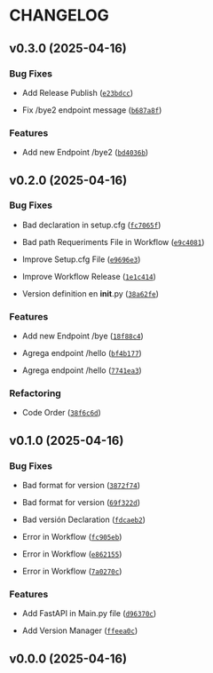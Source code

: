 # CHANGELOG


## v0.3.0 (2025-04-16)

### Bug Fixes

- Add Release Publish
  ([`e23bdcc`](https://github.com/cj-murillo/test-sv/commit/e23bdcca9a926cde98bd9b554f3091cd2cb0fb31))

- Fix /bye2 endpoint message
  ([`b687a8f`](https://github.com/cj-murillo/test-sv/commit/b687a8f02c6db16fc1eb5123bb5083530f08940e))

### Features

- Add new Endpoint /bye2
  ([`bd4036b`](https://github.com/cj-murillo/test-sv/commit/bd4036b8364af3ce93f811b88ca9940ffca5860d))


## v0.2.0 (2025-04-16)

### Bug Fixes

- Bad declaration in setup.cfg
  ([`fc7065f`](https://github.com/cj-murillo/test-sv/commit/fc7065f6f4ccbc8be6d716f610a1f5780203d03c))

- Bad path Requeriments File in Workflow
  ([`e9c4081`](https://github.com/cj-murillo/test-sv/commit/e9c40811040f692e94ef7daff23a34b27a0b5741))

- Improve Setup.cfg File
  ([`e9696e3`](https://github.com/cj-murillo/test-sv/commit/e9696e37172fe74885fd8946f1e77f19f3e1c56a))

- Improve Workflow Release
  ([`1e1c414`](https://github.com/cj-murillo/test-sv/commit/1e1c414e8e65f25ab9286c67e1038d26dd4c054e))

- Version definition en __init__.py
  ([`38a62fe`](https://github.com/cj-murillo/test-sv/commit/38a62fe3318732e98b233c61ec4cf19038a967b8))

### Features

- Add new Endpoint /bye
  ([`18f88c4`](https://github.com/cj-murillo/test-sv/commit/18f88c46a78a0ba2fc9e53f4e69dc8ad9aba52a8))

- Agrega endpoint /hello
  ([`bf4b177`](https://github.com/cj-murillo/test-sv/commit/bf4b1779b90a1edf0ca1679d4609260333268d18))

- Agrega endpoint /hello
  ([`7741ea3`](https://github.com/cj-murillo/test-sv/commit/7741ea3e8483f28debd7018b9c6a539df836e662))

### Refactoring

- Code Order
  ([`38f6c6d`](https://github.com/cj-murillo/test-sv/commit/38f6c6d9326dd30772c9d999f283f8c689abc2f7))


## v0.1.0 (2025-04-16)

### Bug Fixes

- Bad format for version
  ([`3872f74`](https://github.com/cj-murillo/test-sv/commit/3872f74f84d19e20b4630dd3e0c7c3acf4495ae6))

- Bad format for version
  ([`69f322d`](https://github.com/cj-murillo/test-sv/commit/69f322d79e44691cfdb4e0f66a3939e4c5f41fce))

- Bad versión Declaration
  ([`fdcaeb2`](https://github.com/cj-murillo/test-sv/commit/fdcaeb26a2db979d2efb56807f256602cde62635))

- Error in Workflow
  ([`fc905eb`](https://github.com/cj-murillo/test-sv/commit/fc905eb78231168c63da3b00a72fa9b1064116fd))

- Error in Workflow
  ([`e862155`](https://github.com/cj-murillo/test-sv/commit/e86215575fec9ee8733934fda45a8f4b55778a7a))

- Error in Workflow
  ([`7a0270c`](https://github.com/cj-murillo/test-sv/commit/7a0270c22e06637064c0b0c1b9d8b7b595a0bc09))

### Features

- Add FastAPI in Main.py file
  ([`d96370c`](https://github.com/cj-murillo/test-sv/commit/d96370c304cfb52fb60907458c5d243a0e2530bd))

- Add Version Manager
  ([`ffeea0c`](https://github.com/cj-murillo/test-sv/commit/ffeea0c621558e25f7aec9404370c16ed34e26db))


## v0.0.0 (2025-04-16)
